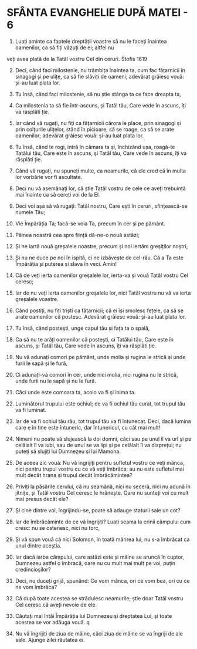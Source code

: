 # SFÂNTA EVANGHELIE DUPĂ MATEI - 6

<!-- CAP. 6 Despre milostenie, rugăciune și post. Să nu ne străduim numai după cele pământești. -->

1. Luați aminte ca faptele dreptății voastre să nu le faceți înaintea oamenilor, ca să fiți văzuți de ei; altfel nu

veți avea plată de la Tatăl vostru Cel din ceruri. Štofis 1619

2. Deci, când faci milostenie, nu trâmbița înaintea ta, cum fac fățarnicii în sinagogi și pe ulițe, ca să fie slăviți de oameni; adevărat grăiesc vouă: și-au luat plata lor.

3. Tu însă, când faci milostenie, să nu știe stânga ta ce face dreapta ta,

4. Ca milostenia ta să fie într-ascuns, și Tatăl tău, Care vede în ascuns, îți va răsplăti ție.

5. Iar când vă rugați, nu fiți ca fățarnicii cărora le place, prin sinagogi și prin colțurile ulițelor, stând în picioare, să se roage, ca să se arate oamenilor; adevărat grăiesc vouă: și-au luat plata lor.

6. Tu însă, când te rogi, intră în cămara ta și, închizând ușa, roagă-te Tatălui tău, Care este în ascuns, și Tatăl tău, Care vede în ascuns, îți va răsplăti ție.

7. Când vă rugați, nu spuneți multe, ca neamurile, că ele cred că în multa lor vorbărie vor fi ascultate.

8. Deci nu vă asemănați lor, că știe Tatăl vostru de cele ce aveți trebuință mai înainte ca să cereți voi de la El.

9. Deci voi așa să vă rugați: Tatăl nostru, Care ești în ceruri, sfințească-se numele Tău;

10. Vie Împărăția Ta; facă-se voia Ta, precum în cer și pe pământ.

11. Pâinea noastră cea spre ființă dă-ne-o nouă astăzi;

12. Și ne iartă nouă greșalele noastre, precum și noi iertăm greșiților noștri;

13. Și nu ne duce pe noi în ispită, ci ne izbăvește de cel-rău. Că a Ta este Împărăția și puterea și slava în veci. Amin!

14. Că de veți ierta oamenilor greșalele lor, ierta-va și vouă Tatăl vostru Cel ceresc;

15. Iar de nu veți ierta oamenilor greșalele lor, nici Tatăl vostru nu vă va ierta greșalele voastre.

16. Când postiți, nu fiți triști ca fățarnicii; că ei își smolesc fețele, ca să se arate oamenilor că postesc. Adevărat grăiesc vouă: și-au luat plata lor.

17. Tu însă, când postești, unge capul tău și fața ta o spală,

18. Ca să nu te arăți oamenilor că postești, ci Tatălui tău, Care este în ascuns, și Tatăl tău, Care vede în ascuns, îți va răsplăti ție.

19. Nu vă adunați comori pe pământ, unde molia și rugina le strică și unde furii le sapă și le fură,

20. Ci adunați-vă comori în cer, unde nici molia, nici rugina nu le strică, unde furii nu le sapă și nu le fură.

21. Căci unde este comoara ta, acolo va fi și inima ta.

22. Luminătorul trupului este ochiul; de va fi ochiul tău curat, tot trupul tău va fi luminat.

23. Iar de va fi ochiul tău rău, tot trupul tău va fi întunecat. Deci, dacă lumina care e în tine este întuneric, dar întunericul, cu cât mai mult!

24. Nimeni nu poate să slujească la doi domni, căci sau pe unul îl va urî și pe celălalt îl va iubi, sau de unul se va lipi și pe celălalt îl va disprețui; nu puteți să slujiți lui Dumnezeu și lui Mamona.

25. De aceea zic vouă: Nu vă îngrijiți pentru sufletul vostru ce veți mânca, nici pentru trupul vostru cu ce vă veți îmbrăca; au nu este sufletul mai mult decât hrana și trupul decât îmbrăcămintea?

26. Priviți la păsările cerului, că nu seamănă, nici nu seceră, nici nu adună în jitnițe, și Tatăl vostru Cel ceresc le hrănește. Oare nu sunteți voi cu mult mai presus decât ele?

27. Și cine dintre voi, îngrijindu-se, poate să adauge staturii sale un cot?

28. Iar de îmbrăcăminte de ce vă îngrijiți? Luați seama la crinii câmpului cum cresc: nu se ostenesc, nici nu torc,

29. Și vă spun vouă că nici Solomon, în toată mărirea lui, nu s-a îmbrăcat ca unul dintre aceștia.

30. Iar dacă iarba câmpului, care astăzi este și mâine se aruncă în cuptor, Dumnezeu astfel o îmbracă, oare nu cu mult mai mult pe voi, puțin credincioșilor?

31. Deci, nu duceți grijă, spunând: Ce vom mânca, ori ce vom bea, ori cu ce ne vom îmbrăca?

32. Că după toate acestea se străduiesc neamurile; știe doar Tatăl vostru Cel ceresc că aveți nevoie de ele.

33. Căutați mai întâi Împărăția lui Dumnezeu și dreptatea Lui, și toate acestea se vor adăuga vouă. q

34. Nu vă îngrijiți de ziua de mâine, căci ziua de mâine se va îngriji de ale sale. Ajunge zilei răutatea ei.
